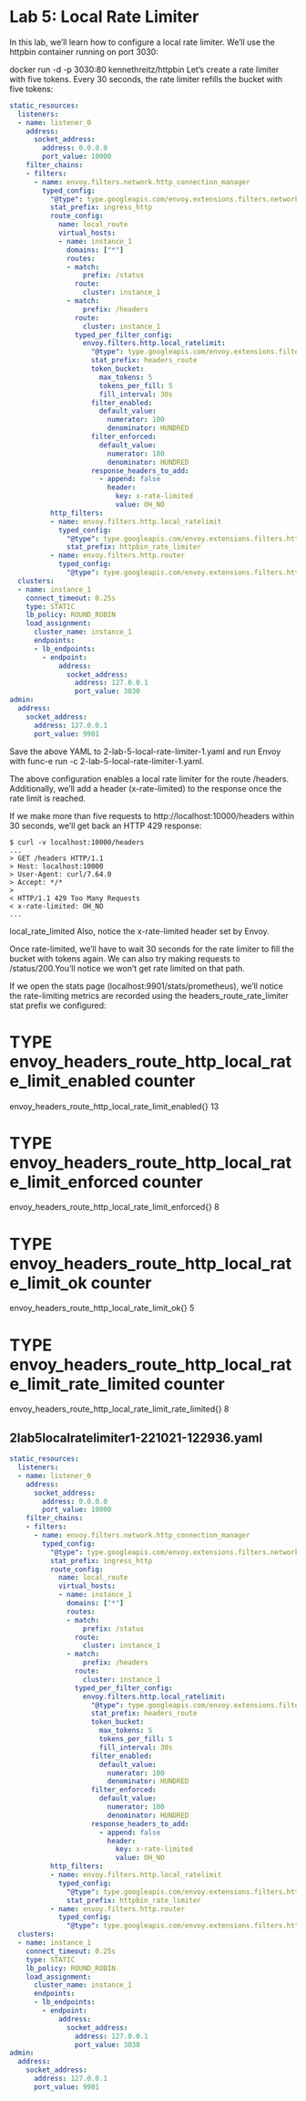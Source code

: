 # Lab 5: Local Rate Limiter
In this lab, we’ll learn how to configure a local rate limiter. We’ll use the httpbin container running on port 3030:

docker run -d -p 3030:80 kennethreitz/httpbin
Let’s create a rate limiter with five tokens. Every 30 seconds, the rate limiter refills the bucket with five tokens:

```yaml
static_resources:
  listeners:
  - name: listener_0
    address:
      socket_address:
        address: 0.0.0.0
        port_value: 10000
    filter_chains:
    - filters:
      - name: envoy.filters.network.http_connection_manager
        typed_config:
          "@type": type.googleapis.com/envoy.extensions.filters.network.http_connection_manager.v3.HttpConnectionManager
          stat_prefix: ingress_http
          route_config:
            name: local_route
            virtual_hosts:
            - name: instance_1
              domains: ["*"]
              routes:
              - match:
                  prefix: /status
                route:
                  cluster: instance_1
              - match:
                  prefix: /headers
                route:
                  cluster: instance_1
                typed_per_filter_config:
                  envoy.filters.http.local_ratelimit:
                    "@type": type.googleapis.com/envoy.extensions.filters.http.local_ratelimit.v3.LocalRateLimit
                    stat_prefix: headers_route
                    token_bucket:
                      max_tokens: 5
                      tokens_per_fill: 5
                      fill_interval: 30s
                    filter_enabled:
                      default_value:
                        numerator: 100
                        denominator: HUNDRED
                    filter_enforced:
                      default_value:
                        numerator: 100
                        denominator: HUNDRED
                    response_headers_to_add:
                      - append: false
                        header:
                          key: x-rate-limited
                          value: OH_NO
          http_filters:
          - name: envoy.filters.http.local_ratelimit
            typed_config:
              "@type": type.googleapis.com/envoy.extensions.filters.http.local_ratelimit.v3.LocalRateLimit
              stat_prefix: httpbin_rate_limiter
          - name: envoy.filters.http.router
            typed_config: 
              "@type": type.googleapis.com/envoy.extensions.filters.http.router.v3.Router
  clusters:
  - name: instance_1
    connect_timeout: 0.25s
    type: STATIC
    lb_policy: ROUND_ROBIN
    load_assignment:
      cluster_name: instance_1
      endpoints:
      - lb_endpoints:
        - endpoint:
            address:
              socket_address:
                address: 127.0.0.1
                port_value: 3030
admin:
  address:
    socket_address: 
      address: 127.0.0.1
      port_value: 9901
```

Save the above YAML to 2-lab-5-local-rate-limiter-1.yaml and run Envoy with func-e run -c 2-lab-5-local-rate-limiter-1.yaml.

The above configuration enables a local rate limiter for the route /headers. Additionally, we’ll add a header (x-rate-limited) to the response once the rate limit is reached.

If we make more than five requests to http://localhost:10000/headers within 30 seconds, we’ll get back an HTTP 429 response:

```
$ curl -v localhost:10000/headers
...
> GET /headers HTTP/1.1
> Host: localhost:10000
> User-Agent: curl/7.64.0
> Accept: */*
>
< HTTP/1.1 429 Too Many Requests
< x-rate-limited: OH_NO
...
```


local_rate_limited
Also, notice the x-rate-limited header set by Envoy.

Once rate-limited, we’ll have to wait 30 seconds for the rate limiter to fill the bucket with tokens again. We can also try making requests to /status/200.You’ll notice we won’t get rate limited on that path.

If we open the stats page (localhost:9901/stats/prometheus), we’ll notice the rate-limiting metrics are recorded using the headers_route_rate_limiter stat prefix we configured:

# TYPE envoy_headers_route_http_local_rate_limit_enabled counter
envoy_headers_route_http_local_rate_limit_enabled{} 13

# TYPE envoy_headers_route_http_local_rate_limit_enforced counter
envoy_headers_route_http_local_rate_limit_enforced{} 8

# TYPE envoy_headers_route_http_local_rate_limit_ok counter
envoy_headers_route_http_local_rate_limit_ok{} 5

# TYPE envoy_headers_route_http_local_rate_limit_rate_limited counter
envoy_headers_route_http_local_rate_limit_rate_limited{} 8

## 2lab5localratelimiter1-221021-122936.yaml

```yaml
static_resources:
  listeners:
  - name: listener_0
    address:
      socket_address:
        address: 0.0.0.0
        port_value: 10000
    filter_chains:
    - filters:
      - name: envoy.filters.network.http_connection_manager
        typed_config:
          "@type": type.googleapis.com/envoy.extensions.filters.network.http_connection_manager.v3.HttpConnectionManager
          stat_prefix: ingress_http
          route_config:
            name: local_route
            virtual_hosts:
            - name: instance_1
              domains: ["*"]
              routes:
              - match:
                  prefix: /status
                route:
                  cluster: instance_1
              - match:
                  prefix: /headers
                route:
                  cluster: instance_1
                typed_per_filter_config:
                  envoy.filters.http.local_ratelimit:
                    "@type": type.googleapis.com/envoy.extensions.filters.http.local_ratelimit.v3.LocalRateLimit
                    stat_prefix: headers_route
                    token_bucket:
                      max_tokens: 5
                      tokens_per_fill: 5
                      fill_interval: 30s
                    filter_enabled:
                      default_value:
                        numerator: 100
                        denominator: HUNDRED
                    filter_enforced:
                      default_value:
                        numerator: 100
                        denominator: HUNDRED
                    response_headers_to_add:
                      - append: false
                        header:
                          key: x-rate-limited
                          value: OH_NO
          http_filters:
          - name: envoy.filters.http.local_ratelimit
            typed_config:
              "@type": type.googleapis.com/envoy.extensions.filters.http.local_ratelimit.v3.LocalRateLimit
              stat_prefix: httpbin_rate_limiter
          - name: envoy.filters.http.router
            typed_config:
              "@type": type.googleapis.com/envoy.extensions.filters.http.router.v3.Router
  clusters:
  - name: instance_1
    connect_timeout: 0.25s
    type: STATIC
    lb_policy: ROUND_ROBIN
    load_assignment:
      cluster_name: instance_1
      endpoints:
      - lb_endpoints:
        - endpoint:
            address:
              socket_address:
                address: 127.0.0.1
                port_value: 3030
admin:
  address:
    socket_address: 
      address: 127.0.0.1
      port_value: 9901
```